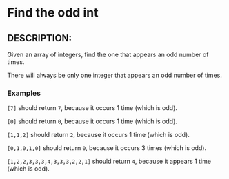 # Find the odd int
## DESCRIPTION:
Given an array of integers, find the one that appears an odd number of times.

There will always be only one integer that appears an odd number of times.

### Examples
`[7]` should return `7`, because it occurs 1 time (which is odd).

`[0]` should return `0`, because it occurs 1 time (which is odd).

`[1,1,2]` should return `2`, because it occurs 1 time (which is odd).

`[0,1,0,1,0]` should return `0`, because it occurs 3 times (which is odd).

`[1,2,2,3,3,3,4,3,3,3,2,2,1]` should return `4`, because it appears 1 time (which is odd).
